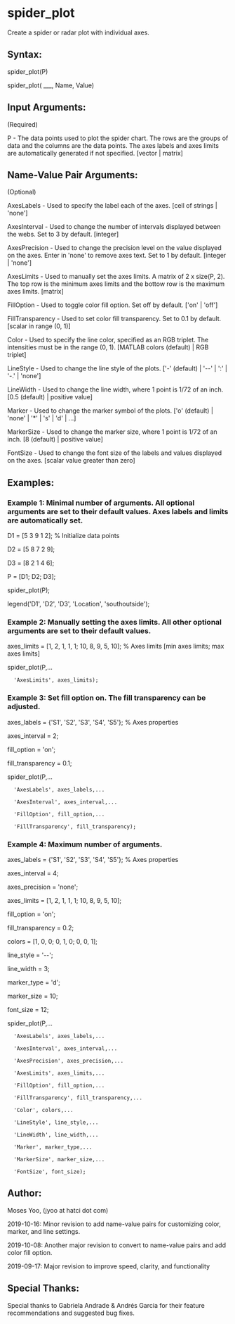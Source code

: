 # spider_plot
Create a spider or radar plot with individual axes.

## Syntax:
  spider_plot(P)
  

  spider_plot( ___, Name, Value)

## Input Arguments:
  (Required)
  
  P                - The data points used to plot the spider chart. The
                     rows are the groups of data and the columns are the
                     data points. The axes labels and axes limits are
                     automatically generated if not specified.
                     [vector | matrix]

## Name-Value Pair Arguments:
  (Optional)
  
  AxesLabels       - Used to specify the label each of the axes.
                     [cell of strings | 'none']

  AxesInterval     - Used to change the number of intervals displayed
                     between the webs. Set to 3 by default.
                     [integer]

  AxesPrecision    - Used to change the precision level on the value
                     displayed on the axes. Enter in 'none' to remove
                     axes text. Set to 1 by default.
                     [integer | 'none']

  AxesLimits       - Used to manually set the axes limits. A matrix of
                     2 x size(P, 2). The top row is the minimum axes
                     limits and the bottow row is the maximum axes limits.
                     [matrix]

  FillOption       - Used to toggle color fill option. Set off by default.
                     ['on' | 'off']

  FillTransparency - Used to set color fill transparency. Set to 0.1 by default.
                     [scalar in range (0, 1)]
                     
  Color            - Used to specify the line color, specified as an RGB
                     triplet. The intensities must be in the range (0, 1).
                     [MATLAB colors (default) | RGB triplet]

  LineStyle        - Used to change the line style of the plots.
                     ['-' (default) | '--' | ':' | '-.' | 'none']

  LineWidth        - Used to change the line width, where 1 point is 
                     1/72 of an inch.
                     [0.5 (default) | positive value]

  Marker           - Used to change the marker symbol of the plots.
                     ['o' (default) | 'none' | '*' | 's' | 'd' | ...]

  MarkerSize       - Used to change the marker size, where 1 point is
                     1/72 of an inch.
                     [8 (default) | positive value]
                     
  FontSize         - Used to change the font size of the labels and
                     values displayed on the axes.
                     [scalar value greater than zero]

## Examples:
  ### Example 1: Minimal number of arguments. All optional arguments are set to their default values. Axes labels and limits are automatically set.

  D1 = [5 3 9 1 2];   % Initialize data points
  
  D2 = [5 8 7 2 9];
  
  D3 = [8 2 1 4 6];
  
  P = [D1; D2; D3];
  
  spider_plot(P);
  
  legend('D1', 'D2', 'D3', 'Location', 'southoutside');

  ### Example 2: Manually setting the axes limits. All other optional arguments are set to their default values.

  axes_limits = [1, 2, 1, 1, 1; 10, 8, 9, 5, 10]; % Axes limits [min axes limits; max axes limits]
  
  spider_plot(P,...
  
      'AxesLimits', axes_limits);

  ### Example 3: Set fill option on. The fill transparency can be adjusted.

  axes_labels = {'S1', 'S2', 'S3', 'S4', 'S5'}; % Axes properties
  
  axes_interval = 2;
  
  fill_option = 'on';
  
  fill_transparency = 0.1;
  
  spider_plot(P,...
  
      'AxesLabels', axes_labels,...
      
      'AxesInterval', axes_interval,...
      
      'FillOption', fill_option,...
      
      'FillTransparency', fill_transparency);

  ### Example 4: Maximum number of arguments.

  axes_labels = {'S1', 'S2', 'S3', 'S4', 'S5'}; % Axes properties
  
  axes_interval = 4;
  
  axes_precision = 'none';
  
  axes_limits = [1, 2, 1, 1, 1; 10, 8, 9, 5, 10];
  
  fill_option = 'on';
  
  fill_transparency = 0.2;
  
  colors = [1, 0, 0; 0, 1, 0; 0, 0, 1];
  
  line_style = '--';
  
  line_width = 3;
  
  marker_type = 'd';
  
  marker_size = 10;
  
  font_size = 12;
  
  spider_plot(P,...
  
      'AxesLabels', axes_labels,...
      
      'AxesInterval', axes_interval,...
      
      'AxesPrecision', axes_precision,...
      
      'AxesLimits', axes_limits,...
      
      'FillOption', fill_option,...
      
      'FillTransparency', fill_transparency,...
      
      'Color', colors,...
      
      'LineStyle', line_style,...
      
      'LineWidth', line_width,...
      
      'Marker', marker_type,...
      
      'MarkerSize', marker_size,...
      
      'FontSize', font_size);

## Author:
  Moses Yoo, (jyoo at hatci dot com)
  
  2019-10-16: Minor revision to add name-value pairs for customizing color, marker, and line settings.
  
  2019-10-08: Another major revision to convert to name-value pairs and add color fill option.
  
  2019-09-17: Major revision to improve speed, clarity, and functionality

## Special Thanks:
  Special thanks to Gabriela Andrade & Andrés Garcia for their feature recommendations and suggested bug fixes.

